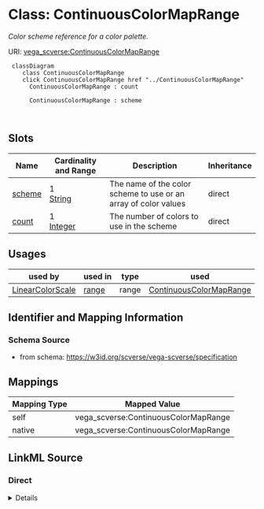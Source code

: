 

# Class: ContinuousColorMapRange 


_Color scheme reference for a color palette._





URI: [vega_scverse:ContinuousColorMapRange](https://w3id.org/scverse/vega-scverse/ContinuousColorMapRange)






```mermaid
 classDiagram
    class ContinuousColorMapRange
    click ContinuousColorMapRange href "../ContinuousColorMapRange"
      ContinuousColorMapRange : count
        
      ContinuousColorMapRange : scheme
        
      
```




<!-- no inheritance hierarchy -->


## Slots

| Name | Cardinality and Range | Description | Inheritance |
| ---  | --- | --- | --- |
| [scheme](scheme.md) | 1 <br/> [String](String.md) | The name of the color scheme to use or an array of color values | direct |
| [count](count.md) | 1 <br/> [Integer](Integer.md) | The number of colors to use in the scheme | direct |





## Usages

| used by | used in | type | used |
| ---  | --- | --- | --- |
| [LinearColorScale](LinearColorScale.md) | [range](range.md) | range | [ContinuousColorMapRange](ContinuousColorMapRange.md) |






## Identifier and Mapping Information







### Schema Source


* from schema: https://w3id.org/scverse/vega-scverse/specification




## Mappings

| Mapping Type | Mapped Value |
| ---  | ---  |
| self | vega_scverse:ContinuousColorMapRange |
| native | vega_scverse:ContinuousColorMapRange |







## LinkML Source

<!-- TODO: investigate https://stackoverflow.com/questions/37606292/how-to-create-tabbed-code-blocks-in-mkdocs-or-sphinx -->

### Direct

<details>
```yaml
name: ContinuousColorMapRange
description: Color scheme reference for a color palette.
from_schema: https://w3id.org/scverse/vega-scverse/specification
rank: 1000
attributes:
  scheme:
    name: scheme
    description: The name of the color scheme to use or an array of color values.
    from_schema: https://w3id.org/scverse/vega-scverse/scales
    rank: 1000
    domain_of:
    - ContinuousColorMapRange
    range: string
    required: true
  count:
    name: count
    description: The number of colors to use in the scheme.
    from_schema: https://w3id.org/scverse/vega-scverse/scales
    rank: 1000
    domain_of:
    - ContinuousColorMapRange
    range: integer
    required: true

```
</details>

### Induced

<details>
```yaml
name: ContinuousColorMapRange
description: Color scheme reference for a color palette.
from_schema: https://w3id.org/scverse/vega-scverse/specification
rank: 1000
attributes:
  scheme:
    name: scheme
    description: The name of the color scheme to use or an array of color values.
    from_schema: https://w3id.org/scverse/vega-scverse/scales
    rank: 1000
    alias: scheme
    owner: ContinuousColorMapRange
    domain_of:
    - ContinuousColorMapRange
    range: string
    required: true
  count:
    name: count
    description: The number of colors to use in the scheme.
    from_schema: https://w3id.org/scverse/vega-scverse/scales
    rank: 1000
    alias: count
    owner: ContinuousColorMapRange
    domain_of:
    - ContinuousColorMapRange
    range: integer
    required: true

```
</details>